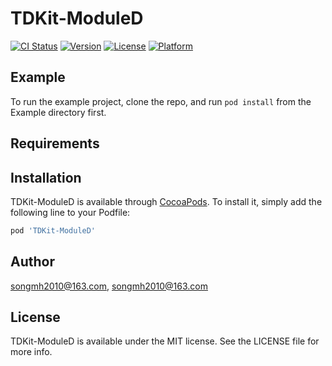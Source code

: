 # TDKit-ModuleD

[![CI Status](https://img.shields.io/travis/songmh2010@163.com/TDKit-ModuleD.svg?style=flat)](https://travis-ci.org/songmh2010@163.com/TDKit-ModuleD)
[![Version](https://img.shields.io/cocoapods/v/TDKit-ModuleD.svg?style=flat)](https://cocoapods.org/pods/TDKit-ModuleD)
[![License](https://img.shields.io/cocoapods/l/TDKit-ModuleD.svg?style=flat)](https://cocoapods.org/pods/TDKit-ModuleD)
[![Platform](https://img.shields.io/cocoapods/p/TDKit-ModuleD.svg?style=flat)](https://cocoapods.org/pods/TDKit-ModuleD)

## Example

To run the example project, clone the repo, and run `pod install` from the Example directory first.

## Requirements

## Installation

TDKit-ModuleD is available through [CocoaPods](https://cocoapods.org). To install
it, simply add the following line to your Podfile:

```ruby
pod 'TDKit-ModuleD'
```

## Author

songmh2010@163.com, songmh2010@163.com

## License

TDKit-ModuleD is available under the MIT license. See the LICENSE file for more info.
